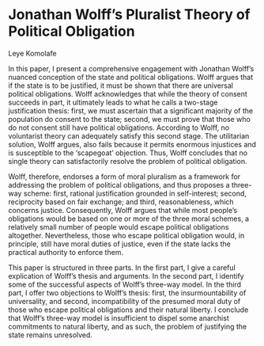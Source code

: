 # Jonathan Wolff’s Pluralist Theory of Political Obligation

Leye Komolafe

In this paper, I present a comprehensive engagement with Jonathan Wolff’s nuanced conception
of the state and political obligations. Wolff argues that if the state is to be justified, it must be
shown that there are universal political obligations. Wolff acknowledges that while the theory of
consent succeeds in part, it ultimately leads to what he calls a two-stage justification thesis: first,
we must ascertain that a significant majority of the population do consent to the state; second, we
must prove that those who do not consent still have political obligations. According to Wolff, no
voluntarist theory can adequately satisfy this second stage. The utilitarian solution, Wolff argues,
also fails because it permits enormous injustices and is susceptible to the ‘scapegoat’ objection.
Thus, Wolff concludes that no single theory can satisfactorily resolve the problem of political
obligation.

Wolff, therefore, endorses a form of moral pluralism as a framework for addressing the problem
of political obligations, and thus proposes a three-way scheme: first, rational justification
grounded in self-interest; second, reciprocity based on fair exchange; and third, reasonableness,
which concerns justice. Consequently, Wolff argues that while most people’s obligations would
be based on one or more of the three moral schemes, a relatively small number of people would
escape political obligations altogether. Nevertheless, those who escape political obligation
would, in principle, still have moral duties of justice, even if the state lacks the practical
authority to enforce them.

This paper is structured in three parts. In the first part, I give a careful explication of Wolff’s
thesis and arguments. In the second part, I identify some of the successful aspects of Wolff’s
three-way model. In the third part, I offer two objections to Wolff’s thesis: first, the
insurmountability of universality, and second, incompatibility of the presumed moral duty of
those who escape political obligations and their natural liberty. I conclude that Wolff’s three-way
model is insufficient to dispel some anarchist commitments to natural liberty, and as such, the
problem of justifying the state remains unresolved.
